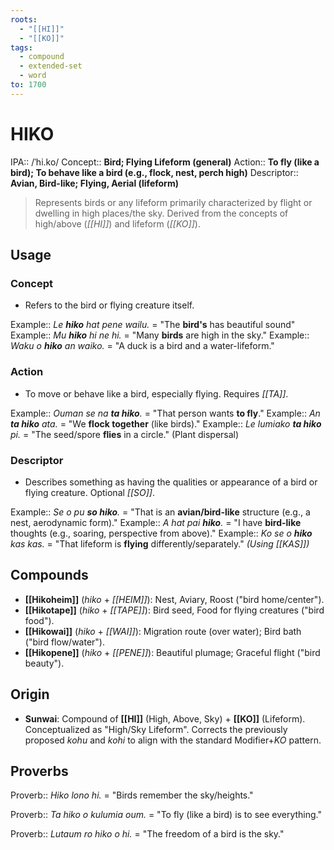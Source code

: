```yaml
---
roots:
  - "[[HI]]"
  - "[[KO]]"
tags:
  - compound
  - extended-set
  - word
to: 1700
---
```


# HIKO

IPA::				/ˈhi.ko/
Concept::		**Bird; Flying Lifeform (general)**
Action::		**To fly (like a bird); To behave like a bird (e.g., flock, nest, perch high)**
Descriptor::	**Avian, Bird-like; Flying, Aerial (lifeform)**

> Represents birds or any lifeform primarily characterized by flight or dwelling in high places/the sky. Derived from the concepts of high/above (*[[HI]]*) and lifeform (*[[KO]]*).

## Usage

### Concept
*   Refers to the bird or flying creature itself.

Example::   *Le **hiko** hat pene wailu.* = "The **bird's** has beautiful sound"
Example::   *Mu **hiko** hi ne hi.* = "Many **birds** are high in the sky."
Example::   *Waku o **hiko** an waiko.* = "A duck is a bird and a water-lifeform."

### Action
*   To move or behave like a bird, especially flying. Requires *[[TA]]*.

Example::   *Ouman se na **ta hiko**.* = "That person wants **to fly**."
Example::   *An **ta hiko** ata.* = "We **flock together** (like birds)."
Example::   *Le lumiako **ta hiko** pi.* = "The seed/spore **flies** in a circle." (Plant dispersal)

### Descriptor
*   Describes something as having the qualities or appearance of a bird or flying creature. Optional *[[SO]]*.

Example::   *Se o pu **so hiko**.* = "That is an **avian/bird-like** structure (e.g., a nest, aerodynamic form)."
Example::   *A hat pai **hiko**.* = "I have **bird-like** thoughts (e.g., soaring, perspective from above)."
Example::   *Ko se o **hiko** kas kas.* = "That lifeform is **flying** differently/separately." *(Using [[KAS]])*

## Compounds

*   **[[Hikoheim]]** (*hiko* + *[[HEIM]]*): Nest, Aviary, Roost ("bird home/center").
*   **[[Hikotape]]** (*hiko* + *[[TAPE]]*): Bird seed, Food for flying creatures ("bird food").
*   **[[Hikowai]]** (*hiko* + *[[WAI]]*): Migration route (over water); Bird bath ("bird flow/water").
*   **[[Hikopene]]** (*hiko* + *[[PENE]]*): Beautiful plumage; Graceful flight ("bird beauty").

## Origin

*   **Sunwai**: Compound of **[[HI]]** (High, Above, Sky) + **[[KO]]** (Lifeform). Conceptualized as "High/Sky Lifeform". Corrects the previously proposed *kohu* and *kohi* to align with the standard Modifier+*KO* pattern.

## Proverbs

Proverb:: *Hiko lono hi.* = "Birds remember the sky/heights."

Proverb:: *Ta hiko o kulumia oum.* = "To fly (like a bird) is to see everything."

Proverb:: *Lutaum ro hiko o hi.* = "The freedom of a bird is the sky."
